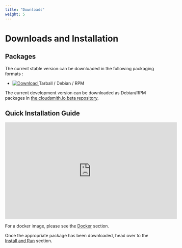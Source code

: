 ```yaml
---
title: "Downloads"
weight: 5
---
```


# Downloads and Installation

## Packages

The current stable version can be downloaded in the following packaging formats : 

* [ ![Download](https://img.shields.io/github/v/release/thelastpickle/cassandra-reaper?label=Download) ](https://github.com/thelastpickle/cassandra-reaper/releases/latest) Tarball / Debian / RPM

The current development version can be downloaded as Debian/RPM packages in [the cloudsmith.io beta repository](https://cloudsmith.io/~thelastpickle/repos/reaper-beta/packages/).

## Quick Installation Guide

<iframe width="560" height="315" src="https://www.youtube.com/embed/0dub29BgwPI" frameborder="0" gesture="media" allowfullscreen></iframe>

For a docker image, please see the [Docker](docker) section.

Once the appropriate package has been downloaded, head over to the [Install and Run](install) section.
